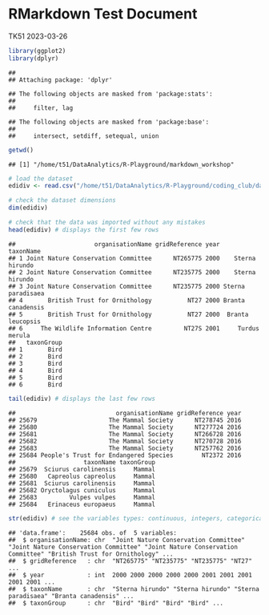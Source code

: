 RMarkdown Test Document
================
TK51
2023-03-26

``` r
library(ggplot2)
library(dplyr)
```

    ## 
    ## Attaching package: 'dplyr'

    ## The following objects are masked from 'package:stats':
    ## 
    ##     filter, lag

    ## The following objects are masked from 'package:base':
    ## 
    ##     intersect, setdiff, setequal, union

``` r
getwd()
```

    ## [1] "/home/t51/DataAnalytics/R-Playground/markdown_workshop"

``` r
# load the dataset
edidiv <- read.csv("/home/t51/DataAnalytics/R-Playground/coding_club/datasets/edidiv.csv")
```

``` r
# check the dataset dimensions
dim(edidiv)
```

``` r
# check that the data was imported without any mistakes
head(edidiv) # displays the first few rows
```

    ##                      organisationName gridReference year         taxonName
    ## 1 Joint Nature Conservation Committee      NT265775 2000    Sterna hirundo
    ## 2 Joint Nature Conservation Committee      NT235775 2000    Sterna hirundo
    ## 3 Joint Nature Conservation Committee      NT235775 2000 Sterna paradisaea
    ## 4       British Trust for Ornithology          NT27 2000 Branta canadensis
    ## 5       British Trust for Ornithology          NT27 2000  Branta leucopsis
    ## 6     The Wildlife Information Centre         NT27S 2001     Turdus merula
    ##   taxonGroup
    ## 1       Bird
    ## 2       Bird
    ## 3       Bird
    ## 4       Bird
    ## 5       Bird
    ## 6       Bird

``` r
tail(edidiv) # displays the last few rows
```

    ##                            organisationName gridReference year
    ## 25679                    The Mammal Society      NT278745 2016
    ## 25680                    The Mammal Society      NT277724 2016
    ## 25681                    The Mammal Society      NT266728 2016
    ## 25682                    The Mammal Society      NT270728 2016
    ## 25683                    The Mammal Society      NT257762 2016
    ## 25684 People's Trust for Endangered Species        NT2372 2016
    ##                   taxonName taxonGroup
    ## 25679  Sciurus carolinensis     Mammal
    ## 25680   Capreolus capreolus     Mammal
    ## 25681  Sciurus carolinensis     Mammal
    ## 25682 Oryctolagus cuniculus     Mammal
    ## 25683         Vulpes vulpes     Mammal
    ## 25684   Erinaceus europaeus     Mammal

``` r
str(edidiv) # see the variables types: continuous, integers, categorical, chars
```

    ## 'data.frame':    25684 obs. of  5 variables:
    ##  $ organisationName: chr  "Joint Nature Conservation Committee" "Joint Nature Conservation Committee" "Joint Nature Conservation Committee" "British Trust for Ornithology" ...
    ##  $ gridReference   : chr  "NT265775" "NT235775" "NT235775" "NT27" ...
    ##  $ year            : int  2000 2000 2000 2000 2000 2001 2001 2001 2001 2001 ...
    ##  $ taxonName       : chr  "Sterna hirundo" "Sterna hirundo" "Sterna paradisaea" "Branta canadensis" ...
    ##  $ taxonGroup      : chr  "Bird" "Bird" "Bird" "Bird" ...
